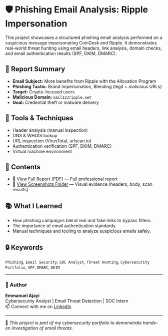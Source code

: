 # 🛡️ Phishing Email Analysis: Ripple Impersonation

This project showcases a structured phishing email analysis performed on a suspicious message impersonating CoinDesk and Ripple. It demonstrates real-world threat hunting using email headers, link analysis, domain checks, and email authentication results (SPF, DKIM, DMARC).

## 📑 Report Summary

- **Email Subject:** More benefits from Ripple with the Allocation Program
- **Phishing Tactic:** Brand Impersonation, Blending (legit + malicious URLs)
- **Target:** Crypto-focused users
- **Malicious Domain:** `mail123ripple.net`
- **Goal:** Credential theft or malware delivery

## 🧪 Tools & Techniques

- Header analysis (manual inspection)
- DNS & WHOIS lookup
- URL inspection (VirusTotal, urlscan.io)
- Authentication verification (SPF, DKIM, DMARC)
- Virtual machine environment

## 📂 Contents

- 📄 [View Full Report (PDF)](./1_Phishing_Email_Analysis_Report.pdf)
 — Full professional report
- 📁 [View Screenshots Folder](./2_screenshots/)
 — Visual evidence (headers, body, scan results)


## 📚 What I Learned

- How phishing campaigns blend real and fake links to bypass filters.
- The importance of email authentication standards.
- Manual techniques and tooling to analyze suspicious emails safely.

## 🔒 Keywords

`Phishing`, `Email Security`, `SOC Analyst`, `Threat Hunting`, `Cybersecurity Portfolio`, `SPF`, `DMARC`, `DKIM`

---

### 👤 Author

**Emmanuel Ajayi**  
Cybersecurity Analyst | Email Threat Detection | SOC Intern  
📫 Connect with me on [LinkedIn](https://www.linkedin.com/in/emmanuel-ajayi-gbenga)

---

📌 *This project is part of my cybersecurity portfolio to demonstrate hands-on investigation of email threats.*
